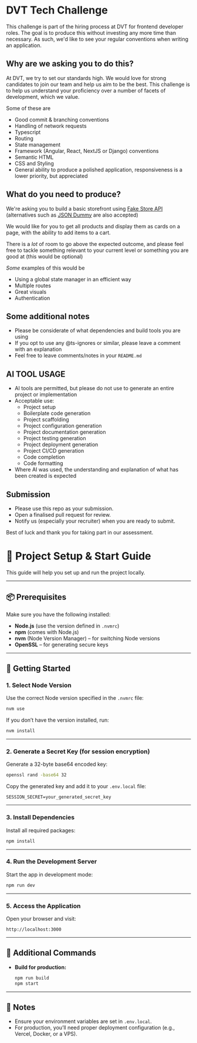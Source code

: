# DVT Tech Challenge

This challenge is part of the hiring process at DVT for frontend developer roles.
The goal is to produce this without investing any more time than necessary.
As such, we'd like to see your regular conventions when writing an application.

## Why are we asking you to do this?

At DVT, we try to set our standards high.
We would love for strong candidates to join our team and help us aim to be the best.
This challenge is to help us understand your proficiency over a number of facets of development, which we value.

Some of these are

- Good commit & branching conventions
- Handling of network requests
- Typescript
- Routing
- State management
- Framework (Angular, React, NextJS or Django) conventions
- Semantic HTML
- CSS and Styling
- General ability to produce a polished application, responsiveness is a lower priority, but appreciated

## What do you need to produce?

We're asking you to build a basic storefront using [Fake Store API](https://fakestoreapi.com/)
(alternatives such as [JSON Dummy](https://dummyjson.com/docs/products) are also accepted)

We would like for you to get all products and display them as cards on a page, with the ability to add items to a cart.

There is a _lot_ of room to go above the expected outcome,
and please feel free to tackle something relevant to your current level
or something you are good at (this would be optional)

_Some_ examples of this would be

- Using a global state manager in an efficient way
- Multiple routes
- Great visuals
- Authentication

## Some additional notes

- Please be considerate of what dependencies and build tools you are using
- If you opt to use any @ts-ignores or similar, please leave a comment with an explanation
- Feel free to leave comments/notes in your `README.md`

## AI TOOL USAGE

- AI tools are permitted, but please do not use to generate an entire project or implementation
- Acceptable use:
  - Project setup
  - Boilerplate code generation
  - Project scaffolding
  - Project configuration generation
  - Project documentation generation
  - Project testing generation
  - Project deployment generation
  - Project CI/CD generation
  - Code completion
  - Code formatting
- Where AI was used, the understanding and explanation of what has been created is expected

## Submission

- Please use this repo as your submission.
- Open a finalised pull request for review.
- Notify us (especially your recruiter) when you are ready to submit.

Best of luck and thank you for taking part in our assessment.

# 🛒 Project Setup & Start Guide

This guide will help you set up and run the project locally.

---

## 📦 Prerequisites

Make sure you have the following installed:

- **Node.js** (use the version defined in `.nvmrc`)
- **npm** (comes with Node.js)
- **nvm** (Node Version Manager) – for switching Node versions
- **OpenSSL** – for generating secure keys

---

## 🚀 Getting Started

### 1. Select Node Version

Use the correct Node version specified in the `.nvmrc` file:

```bash
nvm use
```

If you don’t have the version installed, run:

```bash
nvm install
```

---

### 2. Generate a Secret Key (for session encryption)

Generate a 32-byte base64 encoded key:

```bash
openssl rand -base64 32
```

Copy the generated key and add it to your `.env.local` file:

```env
SESSION_SECRET=your_generated_secret_key
```

---

### 3. Install Dependencies

Install all required packages:

```bash
npm install
```

---

### 4. Run the Development Server

Start the app in development mode:

```bash
npm run dev
```

---

### 5. Access the Application

Open your browser and visit:

```
http://localhost:3000
```

---

## 🔧 Additional Commands

- **Build for production:**
  ```bash
  npm run build
  npm start
  ```

---

## 📝 Notes

- Ensure your environment variables are set in `.env.local`.
- For production, you’ll need proper deployment configuration (e.g., Vercel, Docker, or a VPS).
